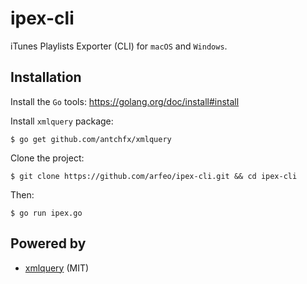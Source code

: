 # ipex-cli

iTunes Playlists Exporter (CLI) for `macOS` and `Windows`.

## Installation

Install the `Go` tools: https://golang.org/doc/install#install

Install `xmlquery` package:

```
$ go get github.com/antchfx/xmlquery
```

Clone the project:

```
$ git clone https://github.com/arfeo/ipex-cli.git && cd ipex-cli
```

Then:

```
$ go run ipex.go
```

## Powered by

* [xmlquery](https://github.com/antchfx/xmlquery) (MIT)
